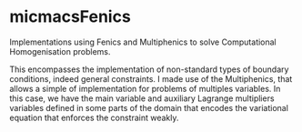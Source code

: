 # micmacsFenics
Implementations using Fenics and Multiphenics to solve Computational Homogenisation problems. 

This encompasses the implementation of non-standard types of boundary conditions, indeed general constraints. I made use of the Multiphenics, that allows a simple of implementation for problems of multiples variables. In this case, we have the main variable and auxiliary Lagrange multipliers variables defined in some parts of the domain that encodes the variational equation that enforces the constraint weakly. 
